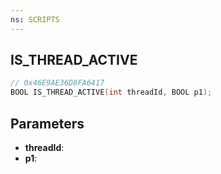 ```yaml
---
ns: SCRIPTS
---
```

## IS_THREAD_ACTIVE

```c
// 0x46E9AE36D8FA6417
BOOL IS_THREAD_ACTIVE(int threadId, BOOL p1);
```

## Parameters
* **threadId**:
* **p1**:
